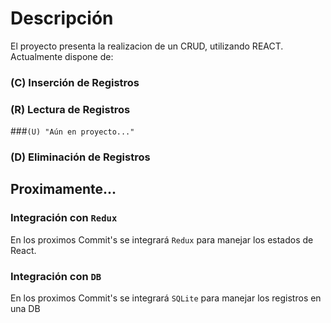 # Descripción

El proyecto presenta la realizacion de un CRUD, utilizando REACT.
Actualmente dispone de:
### (C) Inserción de Registros
### (R) Lectura de Registros
###`(U) "Aún en proyecto..."`
### (D) Eliminación de Registros



## Proximamente...
### Integración con `Redux`
En los proximos Commit's se integrará `Redux` para manejar los estados de React.

### Integración con `DB`
En los proximos Commit's se integrará `SQLite` para manejar los registros en una DB
